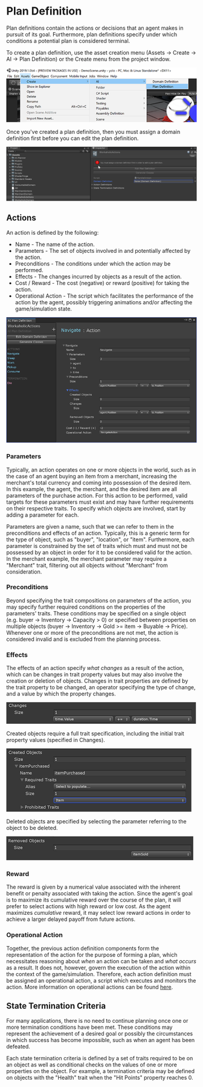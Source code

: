 # Plan Definition

Plan definitions contain the actions or decisions that an agent makes in pursuit of its goal. Furthermore, plan definitions specify under which conditions a potential plan is considered terminal.

To create a plan definition, use the asset creation menu (Assets -> Create -> AI -> Plan Definition) or the Create menu from the project window.

![Create a Plan Definition](images/CreatePlanDefinition.png)

Once you've created a plan definition, then you must assign a domain definition first before you can edit the plan definition.

![Assign a Domain Definition](images/AssignDomainDefinition.gif)

## Actions

An action is defined by the following:
* Name - The name of the action.
* Parameters - The set of objects involved in and potentially affected by the action.
* Preconditions - The conditions under which the action may be performed.
* Effects - The changes incurred by objects as a result of the action.
* Cost / Reward - The cost (negative) or reward (positive) for taking the action.
* Operational Action - The script which facilitates the performance of the action by the agent, possibly triggering animations and/or affecting the game/simulation state.

![Plan Definition Window](images/PlanDefinition.png)


### Parameters

Typically, an action operates on one or more objects in the world, such as in the case of an agent buying an item from a merchant, increasing the merchant's total currency and coming into possession of the desired item. In this example, the agent, the merchant, and the desired item are all parameters of the purchase action. For this action to be performed, valid targets for these parameters must exist and may have further requirements on their respective traits. To specify which objects are involved, start by adding a parameter for each.

Parameters are given a name, such that we can refer to them in the preconditions and effects of an action. Typically, this is a generic term for the type of object, such as "buyer", "location", or "item". Furthermore, each parameter is constrained by the set of traits which must and must not be possessed by an object in order for it to be considered valid for the action. In the merchant example, the merchant parameter may require a "Merchant" trait, filtering out all objects without "Merchant" from consideration.


### Preconditions

Beyond specifying the trait compositions on parameters of the action, you may specify further required conditions on the properties of the parameters' traits. These conditions may be specified on a single object (e.g. buyer -> Inventory -> Capacity > 0) or specified between properties on multiple objects (buyer -> Inventory -> Gold >= item -> Buyable -> Price). Whenever one or more of the preconditions are not met, the action is considered invalid and is excluded from the planning process. 

### Effects

The effects of an action specify _what changes_ as a result of the action, which can be changes in trait property values but may also involve the creation or deletion of objects. Changes in trait properties are defined by the trait property to be changed, an operator specifying the type of change, and a value by which the property changes. 

![Property Change](images/PropertyChange.png)

Created objects require a full trait specification, including the initial trait property values (specified in Changes). 

![Created Object](images/CreatedObject.png)

Deleted objects are specified by selecting the parameter referring to the object to be deleted.

![Deleted Object](images/DeletedObject.png)


### Reward

The reward is given by a numerical value associated with the inherent benefit or penalty associated with taking the action. Since the agent's goal is to maximize its cumulative reward over the course of the plan, it will prefer to select actions with high reward or low cost. As the agent maximizes _cumulative_ reward, it may select low reward actions in order to achieve a larger delayed payoff from future actions.


### Operational Action

Together, the previous action definition components form the representation of the action for the purpose of forming a plan, which necessitates reasoning about _when_ an action can be taken and _what occurs_ as a result. It does not, however, govern the execution of the action within the context of the game/simulation. Therefore, each action definition must be assigned an operational action, a script which executes and monitors the action. More information on operational actions can be found [here](OperationalActions.md). 


## State Termination Criteria

For many applications, there is no need to continue planning once one or more termination conditions have been met. These conditions may represent the achievement of a desired goal or possibly the circumstances in which success has become impossible, such as when an agent has been defeated.

Each state termination criteria is defined by a set of traits required to be on an object as well as conditional checks on the values of one or more properties on the object. For example, a termination criteria may be defined on objects with the "Health" trait when the "Hit Points" property reaches 0.